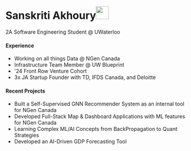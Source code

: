 <h1 align="left"><b>Sanskriti Akhoury</b><img src="https://media.giphy.com/media/hvRJCLFzcasrR4ia7z/giphy.gif" width="35"></h1>
2A Software Engineering Student @ UWaterloo

#### Experience
<!--  -->
- Working on all things Data @ NGen Canada
- Infrastructure Team Member @ UW Blueprint
- '24 Front Row Venture Cohort
- 3x JA Startup Founder with TD, IFDS Canada, and Deloitte

#### Recent Projects
<!--  -->
- Built a Self-Supervised GNN Recommender System as an internal tool for NGen Canada 
- Developed Full-Stack Map & Dashboard Applications with ML features for NGen Canada
- Learning Complex ML/AI Concepts from BackPropagation to Quant Strategies
- Developed an AI-Driven GDP Forecasting Tool 
